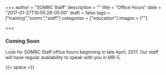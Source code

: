 +++
author = "SOMRC Staff"
description = ""
title = "Office Hours"
date = "2017-01-27T10:55:28-05:00"
draft = false
tags = ["training","somrc","staff"]
categories = ["education"]
images = [""]

+++

<div class="alert alert-success" role="alert" style="">
  <h3>Coming Soon</h3>
  <p class="lead">Look for SOMRC Staff office hours beginning in late April, 2017. Our staff will have regular availability to speak with you in MR-5.</p>
</div>

{{< space >}}
